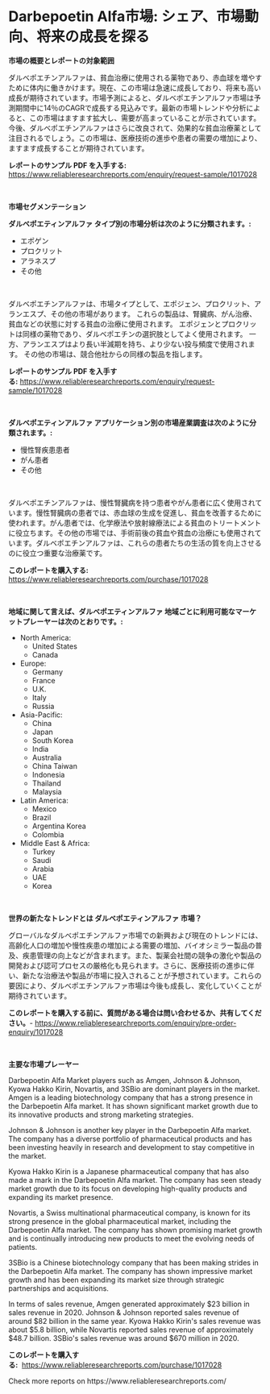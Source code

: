 <p><h1>Darbepoetin Alfa市場: シェア、市場動向、将来の成長を探る</h1></p><p><strong>市場の概要とレポートの対象範囲</strong></p>
<p><p>ダルベポエチンアルファは、貧血治療に使用される薬物であり、赤血球を増やすために体内に働きかけます。現在、この市場は急速に成長しており、将来も高い成長が期待されています。市場予測によると、ダルベポエチンアルファ市場は予測期間中に14％のCAGRで成長する見込みです。最新の市場トレンドや分析によると、この市場はますます拡大し、需要が高まっていることが示されています。今後、ダルベポエチンアルファはさらに改良されて、効果的な貧血治療薬として注目されるでしょう。この市場は、医療技術の進歩や患者の需要の増加により、ますます成長することが期待されています。</p></p>
<p><strong>レポートのサンプル PDF を入手する:</strong> <a href="https://www.reliableresearchreports.com/enquiry/request-sample/1017028">https://www.reliableresearchreports.com/enquiry/request-sample/1017028</a></p>
<p>&nbsp;</p>
<p><strong>市場セグメンテーション</strong></p>
<p><strong>ダルベポエティンアルファ タイプ別の市場分析は次のように分類されます。:</strong></p>
<p><ul><li>エポゲン</li><li>プロクリット</li><li>アラネスプ</li><li>その他</li></ul></p>
<p>&nbsp;</p>
<p><p>ダルベポエチンアルファは、市場タイプとして、エポジェン、プロクリット、アランエスプ、その他の市場があります。 これらの製品は、腎臓病、がん治療、貧血などの状態に対する貧血の治療に使用されます。 エポジェンとプロクリットは同様の薬物であり、ダルベポエチンの選択肢としてよく使用されます。 一方、アランエスプはより長い半減期を持ち、より少ない投与頻度で使用されます。 その他の市場は、競合他社からの同様の製品を指します。</p></p>
<p><strong>レポートのサンプル PDF を入手する:</strong>&nbsp;<a href="https://www.reliableresearchreports.com/enquiry/request-sample/1017028">https://www.reliableresearchreports.com/enquiry/request-sample/1017028</a></p>
<p>&nbsp;</p>
<p><strong> ダルベポエティンアルファ アプリケーション別の市場産業調査は次のように分類されます。:</strong></p>
<p><ul><li>慢性腎疾患患者</li><li>がん患者</li><li>その他</li></ul></p>
<p>&nbsp;</p>
<p><p>ダルベポエチンアルファは、慢性腎臓病を持つ患者やがん患者に広く使用されています。慢性腎臓病の患者では、赤血球の生成を促進し、貧血を改善するために使われます。がん患者では、化学療法や放射線療法による貧血のトリートメントに役立ちます。その他の市場では、手術前後の貧血や貧血の治療にも使用されています。ダルベポエチンアルファは、これらの患者たちの生活の質を向上させるのに役立つ重要な治療薬です。</p></p>
<p><strong>このレポートを購入する:</strong>&nbsp; <a href="https://www.reliableresearchreports.com/purchase/1017028">https://www.reliableresearchreports.com/purchase/1017028</a></p>
<p>&nbsp;</p>
<p><strong>地域に関して言えば、ダルベポエティンアルファ 地域ごとに利用可能なマーケットプレーヤーは次のとおりです。:</strong></p>
<p><ul>
    <li>
        North America:
        <ul>
            <li>United States</li>
            <li>Canada</li>
        </ul>
    </li>
    <li>
        Europe:
        <ul>
            <li>Germany</li>
            <li>France</li>
            <li>U.K.</li>
            <li>Italy</li>
            <li>Russia</li>
        </ul>
    </li>
    <li>
        Asia-Pacific:
        <ul>
            <li>China</li>
            <li>Japan</li>
            <li>South Korea</li>
            <li>India</li>
            <li>Australia</li>
            <li>China Taiwan</li>
            <li>Indonesia</li>
            <li>Thailand</li>
            <li>Malaysia</li>
        </ul>
    </li>
    <li>
        Latin America:
        <ul>
            <li>Mexico</li>
            <li>Brazil</li>
            <li>Argentina Korea</li>
            <li>Colombia</li>
        </ul>
    </li>
    <li>
        Middle East & Africa:
        <ul>
            <li>Turkey</li>
            <li>Saudi</li>
            <li>Arabia</li>
            <li>UAE</li>
            <li>Korea</li>
        </ul>
    </li>
    </ul></p>
<p>&nbsp;</p>
<p><strong>世界の新たなトレンドとは ダルベポエティンアルファ 市場？</strong></p>
<p><p>グローバルなダルベポエチンアルファ市場での新興および現在のトレンドには、高齢化人口の増加や慢性疾患の増加による需要の増加、バイオシミラー製品の普及、疾患管理の向上などが含まれます。また、製薬会社間の競争の激化や製品の開発および認可プロセスの厳格化も見られます。さらに、医療技術の進歩に伴い、新たな治療法や製品が市場に投入されることが予想されています。これらの要因により、ダルベポエチンアルファ市場は今後も成長し、変化していくことが期待されています。</p></p>
<p><strong>このレポートを購入する前に、質問がある場合は問い合わせるか、共有してください。</strong>- <a href="https://www.reliableresearchreports.com/enquiry/pre-order-enquiry/1017028">https://www.reliableresearchreports.com/enquiry/pre-order-enquiry/1017028</a></p>
<p>&nbsp;</p>
<p><strong>主要な市場プレーヤー</strong></p>
<p><p>Darbepoetin Alfa Market players such as Amgen, Johnson & Johnson, Kyowa Hakko Kirin, Novartis, and 3SBio are dominant players in the market. Amgen is a leading biotechnology company that has a strong presence in the Darbepoetin Alfa market. It has shown significant market growth due to its innovative products and strong marketing strategies.</p><p>Johnson & Johnson is another key player in the Darbepoetin Alfa market. The company has a diverse portfolio of pharmaceutical products and has been investing heavily in research and development to stay competitive in the market.</p><p>Kyowa Hakko Kirin is a Japanese pharmaceutical company that has also made a mark in the Darbepoetin Alfa market. The company has seen steady market growth due to its focus on developing high-quality products and expanding its market presence.</p><p>Novartis, a Swiss multinational pharmaceutical company, is known for its strong presence in the global pharmaceutical market, including the Darbepoetin Alfa market. The company has shown promising market growth and is continually introducing new products to meet the evolving needs of patients.</p><p>3SBio is a Chinese biotechnology company that has been making strides in the Darbepoetin Alfa market. The company has shown impressive market growth and has been expanding its market size through strategic partnerships and acquisitions.</p><p>In terms of sales revenue, Amgen generated approximately $23 billion in sales revenue in 2020. Johnson & Johnson reported sales revenue of around $82 billion in the same year. Kyowa Hakko Kirin's sales revenue was about $5.8 billion, while Novartis reported sales revenue of approximately $48.7 billion. 3SBio's sales revenue was around $670 million in 2020.</p></p>
<p><strong>このレポートを購入する:</strong>&nbsp;&nbsp;<a href="https://www.reliableresearchreports.com/purchase/1017028">https://www.reliableresearchreports.com/purchase/1017028</a></p>
<p>Check more reports on https://www.reliableresearchreports.com/</p>